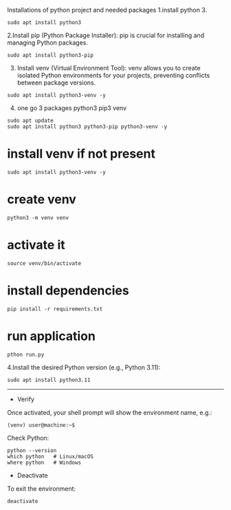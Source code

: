 Installations of python project and needed packages 
1.install python 3.
```
sudo apt install python3
```

2.Install pip (Python Package Installer):
pip is crucial for installing and managing Python packages.
```
sudo apt install python3-pip
```
3. Install venv (Virtual Environment Tool):
venv allows you to create isolated Python environments for your projects, preventing conflicts between package versions.
```
sudo apt install python3-venv -y
```
4. one go 3 packages python3 pip3 venv
```
sudo apt update
sudo apt install python3 python3-pip python3-venv -y
```

# install venv if not present
```
sudo apt install python3-venv -y
```
# create venv
```
python3 -m venv venv
```
# activate it
```
source venv/bin/activate
```

# install dependencies
```
pip install -r requirements.txt
```

# run application
```
pthon run.py
```

4.Install the desired Python version (e.g., Python 3.11):
```
sudo apt install python3.11
```

---

- Verify

Once activated, your shell prompt will show the environment name, e.g.:
```
(venv) user@machine:~$
```

Check Python:
```
python --version
which python   # Linux/macOS
where python   # Windows
```

- Deactivate

To exit the environment:
```
deactivate
```
```

